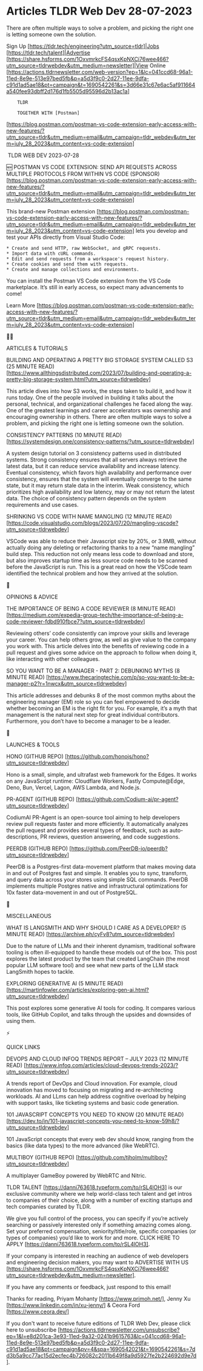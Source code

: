 # Articles TLDR Web Dev 28-07-2023

There are often multiple ways to solve a problem, and picking the
right one is letting someone own the solution. 

Sign Up [https://tldr.tech/engineering?utm_source=tldr]|Jobs
[https://tldr.tech/talent]|Advertise
[https://share.hsforms.com/1OxvmrkcFS4qsxKpNXCi76wee466?utm_source=tldrwebdev&utm_medium=newsletter]|View
Online
[https://actions.tldrnewsletter.com/web-version?ep=1&lc=041ccd68-96a1-11ed-8e9e-513e97bed5fb&p=a5d3f9c0-2d27-11ee-9dfa-c91d1ad5ae18&pt=campaign&t=1690542261&s=3d66e31c67e6ac5af911664a540fee93dbff2d176d1fb5505d95596d2b13ac1a]


		TLDR

		TOGETHER WITH [Postman]
[https://blog.postman.com/postman-vs-code-extension-early-access-with-new-features/?utm_source=tldr&utm_medium=email&utm_campaign=tldr_webdev&utm_term=july_28_2023&utm_content=vs-code-extension]

 TLDR WEB DEV 2023-07-28

🆕 POSTMAN VS CODE EXTENSION: SEND API REQUESTS ACROSS MULTIPLE
PROTOCOLS FROM WITHIN VS CODE (SPONSOR)
[https://blog.postman.com/postman-vs-code-extension-early-access-with-new-features/?utm_source=tldr&utm_medium=email&utm_campaign=tldr_webdev&utm_term=july_28_2023&utm_content=vs-code-extension]

This brand-new Postman extension
[https://blog.postman.com/postman-vs-code-extension-early-access-with-new-features/?utm_source=tldr&utm_medium=email&utm_campaign=tldr_webdev&utm_term=july_28_2023&utm_content=vs-code-extension]
lets you develop and test your APIs directly from Visual Studio Code:

	* Create and send HTTP, raw WebSocket, and gRPC requests.
	* Import data with cURL commands.
	* Edit and send requests from a workspace's request history.
	* Create cookies and send them with requests.
	* Create and manage collections and environments.

You can install the Postman VS Code extension from the VS Code
marketplace. It’s still in early access, so expect many advancements
to come!

Learn More
[https://blog.postman.com/postman-vs-code-extension-early-access-with-new-features/?utm_source=tldr&utm_medium=email&utm_campaign=tldr_webdev&utm_term=july_28_2023&utm_content=vs-code-extension]

🧑‍💻 

ARTICLES & TUTORIALS

BUILDING AND OPERATING A PRETTY BIG STORAGE SYSTEM CALLED S3 (25
MINUTE READ)
[https://www.allthingsdistributed.com/2023/07/building-and-operating-a-pretty-big-storage-system.html?utm_source=tldrwebdev]

This article dives into how S3 works, the steps taken to build it, and
how it runs today. One of the people involved in building it talks
about the personal, technical, and organizational challenges he faced
along the way. One of the greatest learnings and career accelerators
was ownership and encouraging ownership in others. There are often
multiple ways to solve a problem, and picking the right one is letting
someone own the solution.

CONSISTENCY PATTERNS (10 MINUTE READ)
[https://systemdesign.one/consistency-patterns/?utm_source=tldrwebdev]

A system design tutorial on 3 consistency patterns used in distributed
systems. Strong consistency ensures that all servers always retrieve
the latest data, but it can reduce service availability and increase
latency. Eventual consistency, which favors high availability and
performance over consistency, ensures that the system will eventually
converge to the same state, but it may return stale data in the
interim. Weak consistency, which prioritizes high availability and low
latency, may or may not return the latest data. The choice of
consistency pattern depends on the system requirements and use cases.

SHRINKING VS CODE WITH NAME MANGLING (12 MINUTE READ)
[https://code.visualstudio.com/blogs/2023/07/20/mangling-vscode?utm_source=tldrwebdev]

VSCode was able to reduce their Javascript size by 20%, or 3.9MB,
without actually doing any deleting or refactoring thanks to a new
“name mangling” build step. This reduction not only means less
code to download and store, but also improves startup time as less
source code needs to be scanned before the JavaScript is run. This is
a great read on how the VSCode team identified the technical problem
and how they arrived at the solution.

🧠 

OPINIONS & ADVICE

THE IMPORTANCE OF BEING A CODE REVIEWER (8 MINUTE READ)
[https://medium.com/expedia-group-tech/the-importance-of-being-a-code-reviewer-fdbd910fbce7?utm_source=tldrwebdev]

Reviewing others’ code consistently can improve your skills and
leverage your career. You can help others grow, as well as give value
to the company you work with. This article delves into the benefits of
reviewing code in a pull request and gives some advice on the approach
to follow when doing it, like interacting with other colleagues.

SO YOU WANT TO BE A MANAGER - PART 2: DEBUNKING MYTHS (8 MINUTE READ)
[https://www.thecaringtechie.com/p/so-you-want-to-be-a-manager-p2?r=1nwcx&utm_source=tldrwebdev]

This article addresses and debunks 8 of the most common myths about
the engineering manager (EM) role so you can feel empowered to decide
whether becoming an EM is the right fit for you. For example, it’s a
myth that management is the natural next step for great individual
contributors. Furthermore, you don’t have to become a manager to be
a leader.

🚀

LAUNCHES & TOOLS

HONO (GITHUB REPO)
[https://github.com/honojs/hono?utm_source=tldrwebdev]

Hono is a small, simple, and ultrafast web framework for the Edges. It
works on any JavaScript runtime: Cloudflare Workers, Fastly
Compute@Edge, Deno, Bun, Vercel, Lagon, AWS Lambda, and Node.js.

PR-AGENT (GITHUB REPO)
[https://github.com/Codium-ai/pr-agent?utm_source=tldrwebdev]

CodiumAI PR-Agent is an open-source tool aiming to help developers
review pull requests faster and more efficiently. It automatically
analyzes the pull request and provides several types of feedback, such
as auto-descriptions, PR reviews, question answering, and code
suggestions.

PEERDB (GITHUB REPO)
[https://github.com/PeerDB-io/peerdb?utm_source=tldrwebdev]

PeerDB is a Postgres-first data-movement platform that makes moving
data in and out of Postgres fast and simple. It enables you to sync,
transform, and query data across your stores using simple SQL
commands. PeerDB implements multiple Postgres native and
infrastructural optimizations for 10x faster data-movement in and out
of PostgreSQL.

🎁

MISCELLANEOUS

WHAT IS LANGSMITH AND WHY SHOULD I CARE AS A DEVELOPER? (5 MINUTE
READ) [https://archive.ph/cyFv8?utm_source=tldrwebdev]

Due to the nature of LLMs and their inherent dynamism, traditional
software tooling is often ill-equipped to handle these models out of
the box. This post explores the latest product by the team that
created LangChain (the most popular LLM software tool) and see what
new parts of the LLM stack LangSmith hopes to tackle.

EXPLORING GENERATIVE AI (5 MINUTE READ)
[https://martinfowler.com/articles/exploring-gen-ai.html?utm_source=tldrwebdev]

This post explores some generative AI tools for coding. It compares
various tools, like GitHub Copilot, and talks through the upsides and
downsides of using them.

⚡

QUICK LINKS

DEVOPS AND CLOUD INFOQ TRENDS REPORT – JULY 2023 (12 MINUTE READ)
[https://www.infoq.com/articles/cloud-devops-trends-2023/?utm_source=tldrwebdev]

A trends report of DevOps and Cloud innovation. For example, cloud
innovation has moved to focusing on migrating and re-architecting
workloads. AI and LLms can help address cognitive overload by helping
with support tasks, like ticketing systems and basic code generation.

101 JAVASCRIPT CONCEPTS YOU NEED TO KNOW (20 MINUTE READ)
[https://dev.to/in/101-javascript-concepts-you-need-to-know-59h8/?utm_source=tldrwebdev]

101 JavaScript concepts that every web dev should know, ranging from
the basics (like data types) to the more advanced (like WebRTC).

MULTIBOY (GITHUB REPO)
[https://github.com/tjholm/multiboy?utm_source=tldrwebdev]

A multiplayer GameBoy powered by WebRTC and Nitric.

TLDR TALENT [https://danni763618.typeform.com/to/rSL4lOH3] is our
exclusive community where we help world-class tech talent and get
intros to companies of their choice, along with a number of exciting
startups and tech companies curated by TLDR.

We give you full control of the process, you can specify if you’re
actively searching or passively interested only if something amazing
comes along. Set your preferred compensation, seniority/title/role,
specific companies (or types of companies) you’d like to work for
and more. CLICK HERE TO APPLY
[https://danni763618.typeform.com/to/rSL4lOH3].

If your company is interested in reaching an audience of web
developers and engineering decision makers, you may want to ADVERTISE
WITH US
[https://share.hsforms.com/1OxvmrkcFS4qsxKpNXCi76wee466?utm_source=tldrwebdev&utm_medium=newsletter].

If you have any comments or feedback, just respond to this email! 

Thanks for reading, 
Priyam Mohanty [https://www.primoh.net/], Jenny Xu
[https://www.linkedin.com/in/xu-jenny/] & Ceora Ford
[https://www.ceora.dev/] 

If you don't want to receive future editions of TLDR Web Dev,
please click here to unsubscribe
[https://actions.tldrnewsletter.com/unsubscribe?ep=1&l=e8d201ca-3e93-11ed-9a32-0241b9615763&lc=041ccd68-96a1-11ed-8e9e-513e97bed5fb&p=a5d3f9c0-2d27-11ee-9dfa-c91d1ad5ae18&pt=campaign&pv=4&spa=1690542021&t=1690542261&s=7dd3b5a9cc77ac15d2ecfec4b726082c2011b649f8a9d5927fe2b224692d9e7d].